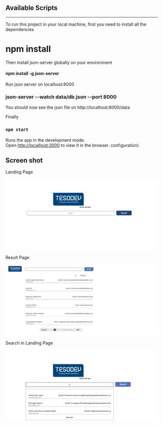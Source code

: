 ## Available Scripts
--------

To run this project in your local machine, first you need to install all the dependencies
# npm install 

Then install json-server globally on your environment
#### npm install -g json-server

Run json server on localhost:8000
### json-server --watch data/db.json --port 8000

You should now see the json file on http://localhost:8000/data

Finally
### `npm start`

Runs the app in the development mode.\
Open [http://localhost:3000](http://localhost:3000) to view it in the browser.
configuration)

Screen shot
-----------
Landing Page

![Landing Page](/landing_page.png "Landing Page")

Result Page

![Result page](/result_page.png "Result Page")

Search in Landing Page

![Search page](/search_landing.png "Search Page")





